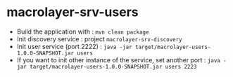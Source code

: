 # macrolayer-srv-users

* Build the application with : `mvn clean package`
* Init discovery service : project `macrolayer-srv-discovery`
* Init user service (port 2222) : `java -jar target/macrolayer-users-1.0.0-SNAPSHOT.jar users`
* If you want to init other instance of the service, set another port : `java -jar target/macrolayer-users-1.0.0-SNAPSHOT.jar users 2223`

